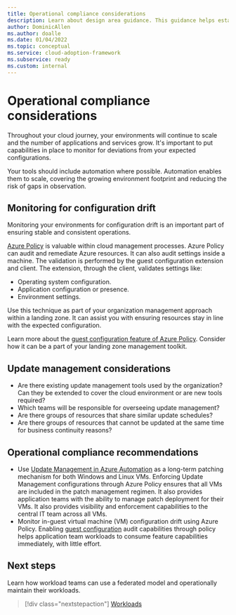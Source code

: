 ```yaml
---
title: Operational compliance considerations
description: Learn about design area guidance. This guidance helps establish operational compliance across your Azure platform services.
author: DominicAllen
ms.author: doalle
ms.date: 01/04/2022
ms.topic: conceptual
ms.service: cloud-adoption-framework
ms.subservice: ready
ms.custom: internal
---
```


# Operational compliance considerations

Throughout your cloud journey, your environments will continue to scale and the number of applications and services grow. It's important to put capabilities in place to monitor for deviations from your expected configurations.

Your tools should include automation where possible. Automation enables them to scale, covering the growing environment footprint and reducing the risk of gaps in observation.

## Monitoring for configuration drift

Monitoring your environments for configuration drift is an important part of ensuring stable and consistent operations.

[Azure Policy](/azure/governance/policy/overview) is valuable within cloud management processes. Azure Policy can audit and remediate Azure resources. It can also audit settings inside a machine. The validation is performed by the guest configuration extension and client. The extension, through the client, validates settings like:

- Operating system configuration.
- Application configuration or presence.
- Environment settings.

Use this technique as part of your organization management approach within a landing zone. It can assist you with ensuring resources stay in line with the expected configuration.

Learn more about the [guest configuration feature of Azure Policy](/azure/governance/policy/concepts/guest-configuration). Consider how it can be a part of your landing zone management toolkit.

## Update management considerations

- Are there existing update management tools used by the organization? Can they be extended to cover the cloud environment or are new tools required?
- Which teams will be responsible for overseeing update management?
- Are there groups of resources that share similar update schedules?
- Are there groups of resources that cannot be updated at the same time for business continuity reasons?

## Operational compliance recommendations

- Use [Update Management in Azure Automation](/azure/automation/update-management/overview) as a long-term patching mechanism for both Windows and Linux VMs. Enforcing Update Management configurations through Azure Policy ensures that all VMs are included in the patch management regimen. It also provides application teams with the ability to manage patch deployment for their VMs. It also provides visibility and enforcement capabilities to the central IT team across all VMs.
- Monitor in-guest virtual machine (VM) configuration drift using Azure Policy. Enabling [guest configuration](/azure/governance/policy/concepts/guest-configuration) audit capabilities through policy helps application team workloads to consume feature capabilities immediately, with little effort.

## Next steps

Learn how workload teams can use a federated model and operationally maintain their workloads.

> [!div class="nextstepaction"]
> [Workloads](management-workloads.md)